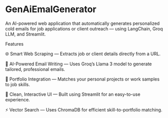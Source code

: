 # GenAiEmalGenerator

An AI-powered web application that automatically generates personalized cold emails for job applications or client outreach — using LangChain, Groq LLM, and Streamlit.

Features

🌐 Smart Web Scraping — Extracts job or client details directly from a URL.

🤖 AI-Powered Email Writing — Uses Groq’s Llama 3 model to generate tailored, professional emails.

🧠 Portfolio Integration — Matches your personal projects or work samples to job skills.

🧾 Clean, Interactive UI — Built using Streamlit for an easy-to-use experience.

⚡ Vector Search — Uses ChromaDB for efficient skill-to-portfolio matching.
